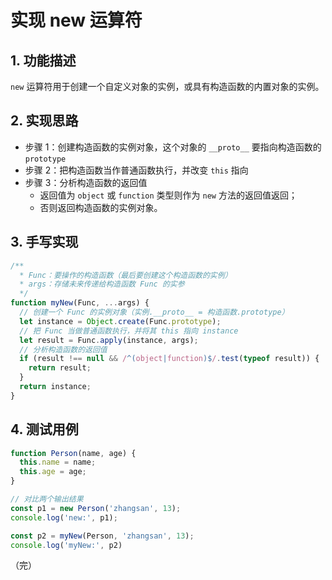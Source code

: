# 实现 new 运算符

## 1. 功能描述

`new` 运算符用于创建一个自定义对象的实例，或具有构造函数的内置对象的实例。

## 2. 实现思路

* 步骤 1：创建构造函数的实例对象，这个对象的 `__proto__` 要指向构造函数的 `prototype`
* 步骤 2：把构造函数当作普通函数执行，并改变 `this` 指向
* 步骤 3：分析构造函数的返回值
  * 返回值为 `object` 或 `function` 类型则作为 `new` 方法的返回值返回；
  * 否则返回构造函数的实例对象。

## 3. 手写实现

```javascript
/**
  * Func：要操作的构造函数（最后要创建这个构造函数的实例）
  * args：存储未来传递给构造函数 Func 的实参
  */
function myNew(Func, ...args) {
  // 创建一个 Func 的实例对象（实例.__proto__ = 构造函数.prototype）
  let instance = Object.create(Func.prototype);
  // 把 Func 当做普通函数执行，并将其 this 指向 instance
  let result = Func.apply(instance, args);
  // 分析构造函数的返回值
  if (result !== null && /^(object|function)$/.test(typeof result)) {
    return result;
  }
  return instance;
}
```

## 4. 测试用例

```javascript
function Person(name, age) {
  this.name = name;
  this.age = age;
}

// 对比两个输出结果
const p1 = new Person('zhangsan', 13);
console.log('new:', p1);

const p2 = myNew(Person, 'zhangsan', 13);
console.log('myNew:', p2)
```

（完）
